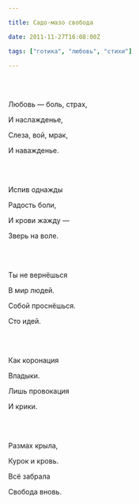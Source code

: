 ```yaml
---

title: Садо-мазо свобода

date: 2011-11-27T16:08:00Z

tags: ["готика", "любовь", "стихи"]

---
```


<br/><br/>

Любовь — боль, страх,

И наслажденье,

Слеза, вой, мрак,

И наважденье.

<br/><br/>

Испив однажды

Радость боли,

И крови жажду —

Зверь на воле.

<br/><br/>

Ты не вернёшься

В мир людей.

Собой проснёшься.

Сто идей.

<br/><br/>

Как коронация

Владыки.

Лишь провокация

И крики.

<br/><br/>

Размах крыла,

Курок и кровь.

Всё забрала

Свобода вновь.